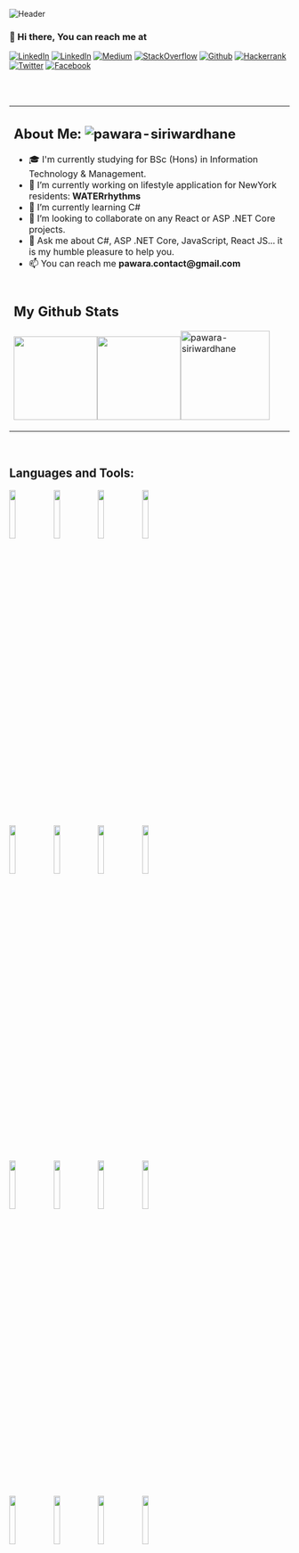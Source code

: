 ![Header](https://github.com/aLLUPS/aLLUPS/blob/main/backgroundImage.gif)

### 👋 Hi there, You can reach me at
<!-- Your badges
You can use the website to generate badges: https://shields.io/
-->

[![LinkedIn](https://img.shields.io/badge/Portfolio-330F63?style=for-the-badge&logo=appveyor&logoColor=white)](https://pawara.tech)
[![LinkedIn](https://img.shields.io/badge/LinkedIn-0077B5?style=for-the-badge&logo=linkedin&logoColor=white)](https://lk.linkedin.com/in/pawara73)
[![Medium](https://img.shields.io/badge/Medium-12100E?style=for-the-badge&logo=medium&logoColor=white)](https://pawara73.medium.com/)
[![StackOverflow](https://img.shields.io/badge/Stack_Overflow-FE7A16?style=for-the-badge&logo=stack-overflow&logoColor=white)]()
[![Github](https://img.shields.io/badge/GitHub-100000?style=for-the-badge&logo=github&logoColor=white)](https://github.com/aLLUPS)
[![Hackerrank](https://img.shields.io/badge/-Hackerrank-2EC866?style=for-the-badge&logo=HackerRank&logoColor=white)](https://www.hackerrank.com/Pawara_S_18)
[![Twitter](https://img.shields.io/badge/Twitter-1DA1F2?style=for-the-badge&logo=twitter&logoColor=white)](https://twitter.com/pawara_73)
[![Facebook](https://img.shields.io/badge/Facebook-1877F2?style=for-the-badge&logo=facebook&logoColor=white)](https://www.facebook.com/pawara.siri.13/)

<br/>
<br/>
<!--
**aLLUPS/aLLUPS** is a ✨ _special_ ✨ repository because its `README.md` (this file) appears on your GitHub profile. -->

<table border="0">
 <tr>
 <tr>
  <td colspan=2>
     <h2>About Me:  <img src="https://komarev.com/ghpvc/?username=aLLUPS&label=Profile%20views&color=FA7343&style=for-the-badge" alt="pawara-siriwardhane" /></h2>

- 🎓 I'm currently studying for BSc (Hons) in Information Technology & Management.
- 🔭 I’m currently working on lifestyle application for NewYork residents: __WATERrhythms__
- 🌱 I’m currently learning C#
- 👯 I’m looking to collaborate on any React or ASP .NET Core projects.
- 💬 Ask me about C#, ASP .NET Core, JavaScript, React JS... it is my humble pleasure to help you.
- 📫 You can reach me __pawara.contact@gmail.com__
<!-- - 🤔 I’m looking for help with any issue related to ASP .NET Core web applications -->
  </td>
 </tr>

 <tr>
 <td colspan=2>
    <h2>My Github Stats</h2>
  
   <img height="150px" src="https://github-readme-stats.vercel.app/api?username=aLLUPS&hide_title=true&hide_border=true&show_icons=true&include_all_commits=true&count_private=true&line_height=21&theme=algolia" /><!-- wi*quL3fcV --><img height="150px" src="https://github-readme-stats.vercel.app/api/top-langs/?username=aLLUPS&hide=html&hide_title=true&hide_border=true&layout=compact&theme=algolia" /><!-- wi*quL3fcV --><img height="160px"  src="https://github-readme-streak-stats.herokuapp.com?user=aLLUPS&theme=algolia&hide_border=true" alt="pawara-siriwardhane" />
 </td>
 </tr>
 </tr>
</table>
 &nbsp;

## Languages and Tools:

<p>
  <code><img width="15%" src="https://www.vectorlogo.zone/logos/javascript/javascript-ar21.svg"></code>
  <code><img width="15%" src="https://www.vectorlogo.zone/logos/w3_html5/w3_html5-ar21.svg"></code>  
  <code><img width="15%" src="https://www.vectorlogo.zone/logos/netlifyapp_watercss/netlifyapp_watercss-ar21.svg"></code> 
  <code><img width="15%" src="https://www.vectorlogo.zone/logos/getbootstrap/getbootstrap-ar21.svg"></code>  
  <br />
  <br/>
  <code><img width="15%" src="https://www.vectorlogo.zone/logos/dotnet/dotnet-ar21.svg"></code>
  <code><img width="15%" src="https://www.vectorlogo.zone/logos/nuget/nuget-ar21.svg"></code> 
  <code><img width="15%" src="https://www.vectorlogo.zone/logos/visualstudio_code/visualstudio_code-ar21.svg"></code>
  <code><img width="15%" src="https://www.vectorlogo.zone/logos/microsoft_azure/microsoft_azure-ar21.svg"></code>
  <br />
  <br/>
  <code><img width="15%" src="https://www.vectorlogo.zone/logos/reactjs/reactjs-ar21.svg"></code>
  <code><img width="15%" src="https://www.vectorlogo.zone/logos/nodejs/nodejs-ar21.svg"></code>
  <code><img width="15%" src="https://www.vectorlogo.zone/logos/python/python-ar21.svg"></code>
  <code><img width="15%" src="https://www.vectorlogo.zone/logos/tensorflow/tensorflow-ar21.svg"></code>
  <br />
  <br/>
  <code><img width="15%" src="https://www.vectorlogo.zone/logos/git-scm/git-scm-ar21.svg"></code>
  <code><img width="15%" src="https://www.vectorlogo.zone/logos/bitbucket/bitbucket-ar21.svg"></code>
  <code><img width="15%" src="https://www.vectorlogo.zone/logos/trello/trello-ar21.svg"></code>
  <code><img width="15%" src="https://www.vectorlogo.zone/logos/amazon_aws/amazon_aws-ar21.svg"></code>
  <br />
</p>
